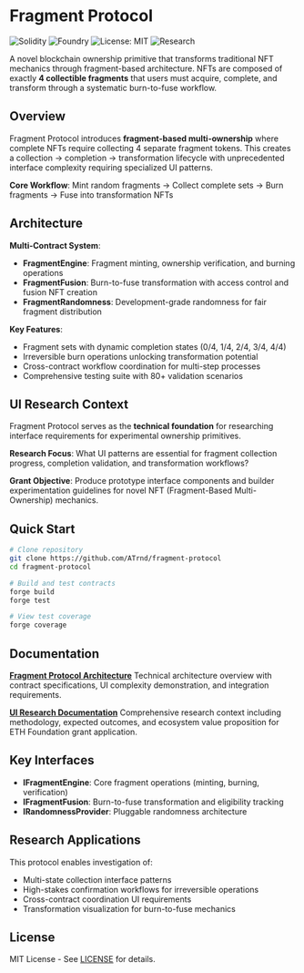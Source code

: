 # Fragment Protocol

![Solidity](https://img.shields.io/badge/Solidity-^0.8.28-blue)
![Foundry](https://img.shields.io/badge/Built%20with-Foundry-orange)
![License: MIT](https://img.shields.io/badge/License-MIT-green.svg)
![Research](https://img.shields.io/badge/Status-Research%20Infrastructure-lightblue)

A novel blockchain ownership primitive that transforms traditional NFT mechanics through fragment-based architecture. NFTs are composed of exactly **4 collectible fragments** that users must acquire, complete, and transform through a systematic burn-to-fuse workflow.

## Overview

Fragment Protocol introduces **fragment-based multi-ownership** where complete NFTs require collecting 4 separate fragment tokens. This creates a collection → completion → transformation lifecycle with unprecedented interface complexity requiring specialized UI patterns.

**Core Workflow**: Mint random fragments → Collect complete sets → Burn fragments → Fuse into transformation NFTs

## Architecture

**Multi-Contract System**:
- **FragmentEngine**: Fragment minting, ownership verification, and burning operations
- **FragmentFusion**: Burn-to-fuse transformation with access control and fusion NFT creation
- **FragmentRandomness**: Development-grade randomness for fair fragment distribution

**Key Features**:
- Fragment sets with dynamic completion states (0/4, 1/4, 2/4, 3/4, 4/4)
- Irreversible burn operations unlocking transformation potential
- Cross-contract workflow coordination for multi-step processes
- Comprehensive testing suite with 80+ validation scenarios

## UI Research Context

Fragment Protocol serves as the **technical foundation** for researching interface requirements for experimental ownership primitives.

**Research Focus**: What UI patterns are essential for fragment collection progress, completion validation, and transformation workflows?

**Grant Objective**: Produce prototype interface components and builder experimentation guidelines for novel NFT (Fragment-Based Multi-Ownership) mechanics.

## Quick Start

```bash
# Clone repository
git clone https://github.com/ATrnd/fragment-protocol
cd fragment-protocol

# Build and test contracts
forge build
forge test

# View test coverage
forge coverage
```

## Documentation

**[Fragment Protocol Architecture](https://github.com/ATrnd/fragment-protocol/blob/main/docs/ARCHITECTURE.md)**
Technical architecture overview with contract specifications, UI complexity demonstration, and integration requirements.

**[UI Research Documentation](https://github.com/ATrnd/fragment-protocol/blob/main/docs/RESEARCH-CONTEXT.md)**
Comprehensive research context including methodology, expected outcomes, and ecosystem value proposition for ETH Foundation grant application.

## Key Interfaces

- **IFragmentEngine**: Core fragment operations (minting, burning, verification)
- **IFragmentFusion**: Burn-to-fuse transformation and eligibility tracking
- **IRandomnessProvider**: Pluggable randomness architecture

## Research Applications

This protocol enables investigation of:
- Multi-state collection interface patterns
- High-stakes confirmation workflows for irreversible operations
- Cross-contract coordination UI requirements
- Transformation visualization for burn-to-fuse mechanics

## License

MIT License - See [LICENSE](https://github.com/ATrnd/fragment-protocol/blob/main/LICENSE) for details.
